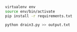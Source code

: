 ```bash
virtualenv env
source env/bin/activate
pip install -r requirements.txt
```


```bash
python drain3.py >> output.txt
```
